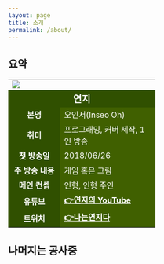 ```yaml
---
layout: page
title: 소개
permalink: /about/
---
```

## 요약
<table style="width: 300px">
  <tr>
    <td colspan="2">
      <img src="yeonji.png" />
    </td>
  </tr>
  <tr>
    <td colspan="2" style="text-align: center; font-size: 1.2em; background: #305000; color: white;">
      <b>연지</b>
    </td>
  </tr>
  <tr>
    <td style="text-align: center; background: #305000; color: white; width: 90px">
      <b>본명</b>
    </td>
    <td style="background: #406000; color: white;">
      오인서(Inseo Oh)
    </td>
  </tr>
  <tr>
    <td style="text-align: center; background: #305000; color: white;">
      <b>취미</b>
    </td>
    <td style="background: #406000; color: white;">
      프로그래밍, 커버 제작, 1인 방송
    </td>
  </tr>
  <tr>
    <td style="text-align: center; background: #305000; color: white;">
      <b>첫 방송일</b>
    </td>
    <td style="background: #406000; color: white;">
      2018/06/26
    </td>
  </tr>
  <tr>
    <td style="text-align: center; background: #305000; color: white;">
      <b>주 방송 내용</b>
    </td>
    <td style="background: #406000; color: white;">
      게임 혹은 그림
    </td>
  </tr>
  <tr>
    <td style="text-align: center; background: #305000; color: white;">
      <b>메인 컨셉</b>
    </td>
    <td style="background: #406000; color: white;">
      인형, 인형 주인
    </td>
  </tr>
  <tr>
    <td style="text-align: center; background: #305000; color: white;">
      <b>유튜브</b>
    </td>
    <td style="background: #406000; color: white;">
      <a href="https://www.youtube.com/c/blokkykpop" style="color: white;"><b>
👉연지의 YouTube</b></a>
    </td>
  </tr>
  <tr>
    <td style="text-align: center; background: #305000; color: white;">
      <b>트위치</b>
    </td>
    <td style="background: #406000; color: white;">
      <a href="https://www.twitch.tv/yeonji2" style="color: white;"><b>
👉나는연지다</b></a>
    </td>
  </tr>
</table>

## 나머지는 공사중
